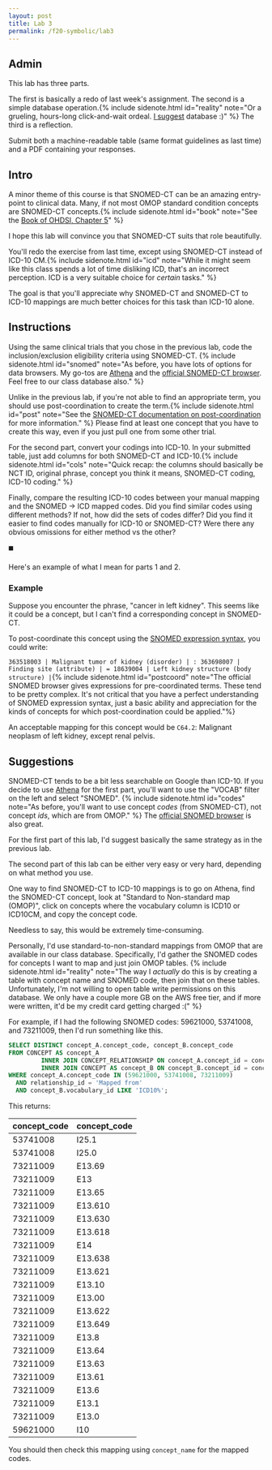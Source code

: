 ```yaml
---
layout: post
title: Lab 3
permalink: /f20-symbolic/lab3
---
```


## Admin

This lab has three parts.

The first is basically a redo of last week's assignment.
The second is a simple database operation.{% include sidenote.html id="reality" note="Or a grueling, hours-long click-and-wait ordeal. [I suggest](#suggestions) database :)" %} The third is a reflection.

Submit both a machine-readable table (same format guidelines as last time) and a PDF containing your responses.

## Intro

<span class="newthought">A minor theme</span> of this course is that SNOMED-CT can be an amazing entry-point to clinical data.
Many, if not most OMOP standard condition concepts are SNOMED-CT concepts.{% include sidenote.html id="book" note="See the [Book of OHDSI, Chapter 5](https://ohdsi.github.io/TheBookOfOhdsi/StandardizedVocabularies.html)" %}

I hope this lab will convince you that SNOMED-CT suits that role beautifully.

You'll redo the exercise from last time, except using SNOMED-CT instead of ICD-10 CM.{% include sidenote.html id="icd" note="While it might seem like this class spends a lot of time disliking ICD, that's an incorrect perception.
ICD is a very suitable choice for *certain* tasks." %}

The goal is that you'll appreciate why SNOMED-CT and SNOMED-CT to ICD-10 mappings are much better choices for this task than ICD-10 alone.

## Instructions

Using the same clinical trials that you chose in the previous lab, code the inclusion/exclusion eligibility criteria using SNOMED-CT. {% include sidenote.html id="snomed" note="As before, you have lots of options for data browsers.
My go-tos are [Athena](https://athena.ohdsi.org) and the [official SNOMED-CT browser](https://browser.ihtsdotools.org).
Feel free to our class database also." %}

Unlike in the previous lab, if you're not able to find an appropriate term, you should use post-coordination to create the term.{% include sidenote.html id="post" note="See the [SNOMED-CT documentation on post-coordination](https://confluence.ihtsdotools.org/display/DOCSTART/7.+SNOMED+CT+Expressions) for more information." %} Please find at least one concept that you have to create this way, even if you just pull one from some other trial.

For the second part, convert your codings into ICD-10.
In your submitted table, just add columns for both SNOMED-CT and ICD-10.{% include sidenote.html id="cols" note="Quick recap: the columns should basically be NCT ID, original phrase, concept you think it means, SNOMED-CT coding, ICD-10 coding." %}

Finally, compare the resulting ICD-10 codes between your manual mapping and the SNOMED → ICD mapped codes.
Did you find similar codes using different methods?
If not, how did the sets of codes differ?
Did you find it easier to find codes manually for ICD-10 or SNOMED-CT?
Were there any obvious omissions for either method vs the other?

◼️

Here's an example of what I mean for parts 1 and 2.

### Example

Suppose you encounter the phrase, "cancer in left kidney".
This seems like it could be a concept, but I can't find a corresponding concept in SNOMED-CT.

To post-coordinate this concept using the [SNOMED expression syntax](https://confluence.ihtsdotools.org/display/DOCSTART/7.+SNOMED+CT+Expressions), you could write:

```363518003 | Malignant tumor of kidney (disorder) | : 363698007 | Finding site (attribute) | = 18639004 | Left kidney structure (body structure) |```{% include sidenote.html id="postcoord" note="The official SNOMED browser gives expressions for pre-coordinated terms.
These tend to be pretty complex.
It's not critical that you have a perfect understanding of SNOMED expression syntax, just a basic ability and appreciation for the kinds of concepts for which post-coordination could be applied."%}

An acceptable mapping for this concept would be `C64.2`: Malignant neoplasm of left kidney, except renal pelvis.


## Suggestions

SNOMED-CT tends to be a bit less searchable on Google than ICD-10.
If you decide to use [Athena](https://athena.ohdsi.org) for the first part, you'll want to use the "VOCAB" filter on the left and select "SNOMED".
{% include sidenote.html id="codes" note="As before, you'll want to use concept *codes* (from SNOMED-CT), not concept *ids*, which are from OMOP." %} The [official SNOMED browser](https://browser.ihtsdotools.org) is also great.

For the first part of this lab, I'd suggest basically the same strategy as in the previous lab.

The second part of this lab can be either very easy or very hard, depending on what method you use.

One way to find SNOMED-CT to ICD-10 mappings is to go on Athena, find the SNOMED-CT concept, look at "Standard to Non-standard map (OMOP)", click on concepts where the vocabulary column is ICD10 or ICD10CM, and copy the concept code.

Needless to say, this would be extremely time-consuming.

Personally, I'd use standard-to-non-standard mappings from OMOP that are available in our class database.
Specifically, I'd gather the SNOMED codes for concepts I want to map and just join OMOP tables. {% include sidenote.html id="reality" note="The way I *actually* do this is by creating a table with concept name and SNOMED code, then join that on these tables.
Unfortunately, I'm not willing to open table write permissions on this database.
We only have a couple more GB on the AWS free tier, and if more were written, it'd be my credit card getting charged :(" %}

For example, if I had the following SNOMED codes: 59621000, 53741008, and 73211009, then I'd run something like this.

```sql
SELECT DISTINCT concept_A.concept_code, concept_B.concept_code
FROM CONCEPT AS concept_A
         INNER JOIN CONCEPT_RELATIONSHIP ON concept_A.concept_id = concept_id_1
         INNER JOIN CONCEPT AS concept_B ON concept_B.concept_id = concept_id_2
WHERE concept_A.concept_code IN (59621000, 53741008, 73211009)
  AND relationship_id = 'Mapped from'
  AND concept_B.vocabulary_id LIKE 'ICD10%';
```

This returns:

| concept\_code | concept\_code |
| :--- | :--- |
| 53741008 | I25.1 |
| 53741008 | I25.0 |
| 73211009 | E13.69 |
| 73211009 | E13 |
| 73211009 | E13.65 |
| 73211009 | E13.610 |
| 73211009 | E13.630 |
| 73211009 | E13.618 |
| 73211009 | E14 |
| 73211009 | E13.638 |
| 73211009 | E13.621 |
| 73211009 | E13.10 |
| 73211009 | E13.00 |
| 73211009 | E13.622 |
| 73211009 | E13.649 |
| 73211009 | E13.8 |
| 73211009 | E13.64 |
| 73211009 | E13.63 |
| 73211009 | E13.61 |
| 73211009 | E13.6 |
| 73211009 | E13.1 |
| 73211009 | E13.0 |
| 59621000 | I10 |

You should then check this mapping using `concept_name` for the mapped codes.
